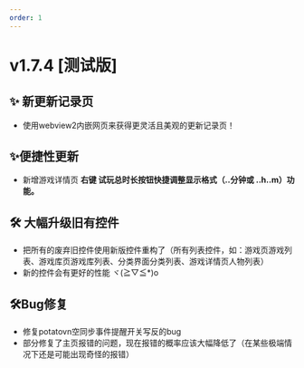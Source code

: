 ```yaml
---
order: 1
---
```

# v1.7.4 [测试版]

## ✨ 新更新记录页

* 使用webview2内嵌网页来获得更灵活且美观的更新记录页！

## ✨便捷性更新

* 新增游戏详情页 **右键 试玩总时长按钮快捷调整显示格式（..分钟或 ..h..m）功能。**

## 🛠️ 大幅升级旧有控件

* 把所有的废弃旧控件使用新版控件重构了（所有列表控件，如：游戏页游戏列表、游戏库页游戏库列表、分类界面分类列表、游戏详情页人物列表）
* 新的控件会有更好的性能 ヾ(≧▽≦*)o

## 🛠️Bug修复

* 修复potatovn空同步事件提醒开关写反的bug
* 部分修复了主页报错的问题，现在报错的概率应该大幅降低了（在某些极端情况下还是可能出现奇怪的报错）
